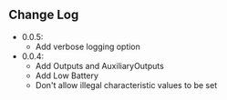 ## Change Log
* 0.0.5: 
    * Add verbose logging option
* 0.0.4: 
    * Add Outputs and AuxiliaryOutputs
    * Add Low Battery
    * Don't allow illegal characteristic values to be set
